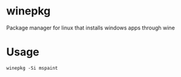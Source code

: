 # winepkg
Package manager for linux that installs windows apps through wine

# Usage
```
winepkg -Si mspaint
```
